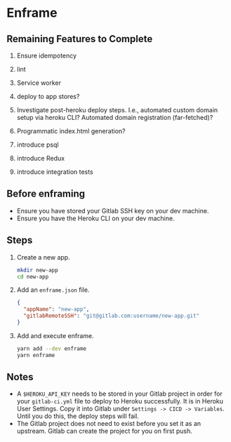 # Enframe

## Remaining Features to Complete

1. Ensure idempotency

1. lint
1. Service worker
1. deploy to app stores?
1. Investigate post-heroku deploy steps. I.e., automated custom domain setup via heroku CLI? Automated domain registration (far-fetched)?
1. Programmatic index.html generation?
1. introduce psql
1. introduce Redux
1. introduce integration tests

## Before enframing

* Ensure you have stored your Gitlab SSH key on your dev machine.
* Ensure you have the Heroku CLI on your dev machine.

## Steps

1. Create a new app.

    ```bash
    mkdir new-app
    cd new-app
    ```

1. Add an `enframe.json` file.

    ```json
    {
      "appName": "new-app",
      "gitlabRemoteSSH": "git@gitlab.com:username/new-app.git"
    }
    ```

1. Add and execute enframe.

    ```bash
    yarn add --dev enframe
    yarn enframe
    ```

## Notes

* A `$HEROKU_API_KEY` needs to be stored in your Gitlab project in order for your `gitlab-ci.yml` file to deploy to Heroku successfully. It is in Heroku User Settings. Copy it into Gitlab under `Settings -> CICD -> Variables`. Until you do this, the deploy steps will fail.
* The Gitlab project does not need to exist before you set it as an upstream. Gitlab can create the project for you on first push.

